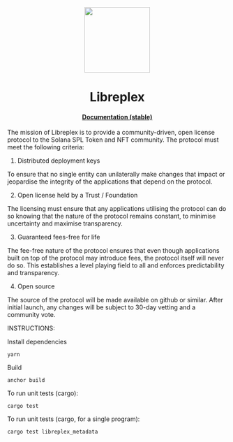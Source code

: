<div align="center">
  <img src="https://avatars.githubusercontent.com/u/134429862?s=200&v=4" width="150" />

  <h1>Libreplex</h1>

  <h4>
    <a href="https://libreplex.github.io/libreplex-program-library/">Documentation (stable)</a>
  </h4>
</div>



The mission of Libreplex is to provide a community-driven, open license protocol to the Solana SPL Token and NFT community.   The protocol must meet the following criteria:

1) Distributed deployment keys

To ensure that no single entity can unilaterally make changes that impact or jeopardise the integrity of the applications that depend on the protocol.

2) Open license held by a Trust / Foundation

The licensing must ensure that any applications utilising the protocol can do so knowing that the nature of the protocol remains constant, to minimise uncertainty and maximise transparency.

3) Guaranteed fees-free for life

The fee-free nature of the protocol ensures that even though applications built on top of the protocol may introduce fees, the protocol itself will never do so.  This establishes a level playing field to all and enforces predictability and transparency.

 4) Open source

The source of the protocol will be made available on github or similar. After initial launch, any changes will be subject to 30-day vetting and a community vote.

INSTRUCTIONS:

Install dependencies

```
yarn
```

Build

```
anchor build
```

To run unit tests (cargo):

`cargo test`

To run unit tests (cargo, for a single program):

`cargo test libreplex_metadata`

